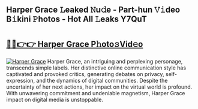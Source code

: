 ## Harper Grace 𝙻eaked 𝙽u𝚍e - Part-hun 𝚅𝚒deo B𝚒kini 𝙿hotos - Hot All 𝙻eaks Y7QuT

# <h2><a href="http://ld6x34r.urlbe.top/?page=Harper+Grace">🔗🔗👉👉 Harper Grace P𝚑oto𝚜Vid𝚎o</a></h2>

[![Harper Grace](https://i.imgur.com/eBuTRDB.gif)](http://ld6x34r.urlbe.top/?page=Harper+Grace)
Harper Grace, an intriguing and perplexing personage, transcends simple labels. Her distinctive online communication style has captivated and provoked critics, generating debates on privacy, self-expression, and the dynamics of digital communities. Despite the uncertainty of her next actions, her impact on the virtual world is profound. With unwavering commitment and undeniable magnetism, Harper Grace impact on digital media is unstoppable.
